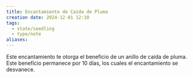 ```yaml
---
title: Encantamiento de Caída de Pluma
creation date: 2024-12-01 12:10
tags:
  - state/seedling
  - type/note
aliases:
---
```

Este encantamiento te otorga el beneficio de un anillo de caída de pluma. Este beneficio permanece por 10 días, los cuales el encantamiento se desvanece.
